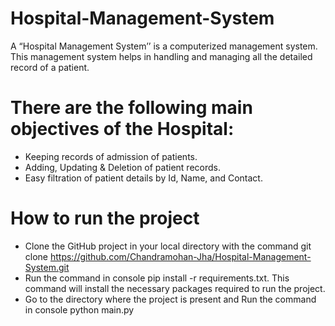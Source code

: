 # Hospital-Management-System

A “Hospital Management System’’ is a computerized management system. This management system helps in handling and managing all the detailed record of a patient.


# There are the following main objectives of the Hospital:

* Keeping records of admission of patients.
* Adding, Updating & Deletion of patient records.
*	Easy filtration of patient details by Id, Name, and Contact.

# How to run the project

* Clone the GitHub project in your local directory with the command git clone https://github.com/Chandramohan-Jha/Hospital-Management-System.git
* Run the command in console pip install -r requirements.txt. This command will install the necessary packages required to run the project.
* Go to the directory where the project is present and Run the command in console python main.py
